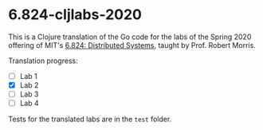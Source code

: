 # 6.824-cljlabs-2020

This is a Clojure translation of the Go code for the labs of the Spring 2020 offering of MIT's [6.824: Distributed Systems](https://pdos.csail.mit.edu/6.824/), taught by Prof. Robert Morris.

Translation progress:

- [ ] Lab 1
- [x] Lab 2
- [ ] Lab 3
- [ ] Lab 4

Tests for the translated labs are in the `test` folder.
